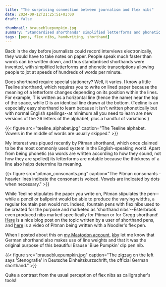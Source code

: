 ```yaml
---
title: "The surprising connection between journalism and flex nibs"
date: 2024-09-12T21:25:51+01:00
draft: false

thumbnail: brausebluepumpkin.jpg
summary: "Standardised shorthands' simplified letterforms and phonetic transcriptions allow people to jot down people's words at speeds of hundreds of words per minute. Does shorthand require special stationery?"
tags: [pens, flex nibs, handwriting, shorthand]
---
```


Back in the day before journalists could record interviews electronically, they would have to take notes on paper. People speak much faster than words can be written down, and thus standardised shorthands were invented, with simplified letterforms and phonetic transcriptions allowing people to jot at speeds of hundreds of words per minute.

Does shorthand require special stationery? Well, it varies. I know a little Teeline shorthand, which requires you to write on lined paper because the meaning of a letterform changes depending on its position within the lines. For example, T is written as a horizontal line (hence the name) near the top of the space, while D is an identical line drawn at the bottom. (Teeline is an especially easy shorthand to learn because it isn't written phonetically but with normal English spellings--at minimum all you need to learn are new versions of the 26 letters of the alphabet, plus a handful of variations.)

{{< figure src="teeline_alphabet.jpg" caption="The Teeline alphabet. Vowels in the middle of words are usually skipped." >}}

My interest was piqued recently by Pitman shorthand, which once claimed to be the most commonly used system in the English-speaking world. Apart from being phonetic (so words are written according to how they sound, not how they are spelled) its letterforms are notable because the thickness of a line also helps determine its meaning.

{{< figure src="pitman_consonants.png" caption="The Pitman consonants - heavier lines indicate the consonant is voiced. Vowels are indicated by dots when necessary." >}}

While Teeline stipulates the paper you write on, Pitman stipulates the pen--while a pencil or ballpoint would be able to produce the varying widths, a regular fountain pen would not. Indeed, fountain pens with flex nibs used to be created for the purpose and marketed as 'shorthand nibs'--Esterbrook even produced nibs marked specifically for Pitman or for Gregg shorthand! [Here](https://shorthandtypist.wordpress.com/2016/12/07/shorthand-pens/) is a nice blog post on the topic written by a user of shorthand pens, and [here](https://www.youtube.com/watch?v=bgqimduDWd8) is a video of Pitman being written with a Noodler's flex pen.

When I posted about this on [my Mastodon account](https://sunny.garden/@inksync), [kby](https://freiburg.social/@6b6279) let me know that German shorthand also makes use of line weights and that it was the original purpose of this beautiful Brause 'Blue Pumpkin' dip pen nib.

{{< figure src="brausebluepumpkin.jpg" caption="The zigzag on the left says 'Stenografie' in Deutsche Einheitskurzschrift, the official German shorthand." >}}

Quite a contrast from the usual perception of flex nibs as calligrapher's tools!
